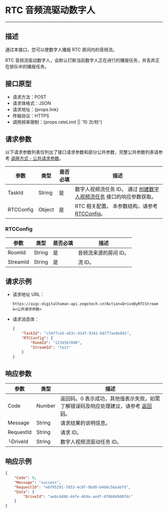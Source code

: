 # RTC 音频流驱动数字人

---

##  描述

通过本接口，您可以使数字人播报 RTC 房间内的音频流。

<Note title="说明">
RTC 音频流驱动数字人，会默认打断当前数字人正在进行的播报任务，并丢弃正在排队中的播报任务。
</Note>

## 接口原型

- 请求方法：POST
- 请求体格式：JSON
- 请求地址：{props.link}
- 传输协议：HTTPS
- 调用频率限制：{props.rateLimit || '10 次/秒'}
<PostPrototype link="https://aigc-digitalhuman-api.zegotech.cn?Action=DriveByRTCStream" />

## 请求参数

以下请求参数列表仅列出了接口请求参数和部分公共参数，完整公共参数列表请参考 [调用方式 - 公共请求参数](/aigc-digital-human-server/server-apis/accessing-server-apis#公共请求参数)。

| 参数               | 类型   | 是否必填 | 描述             |
|------------------|------|------|-------------------------|
| TaskId      | String | 是    | 数字人视频流任务 ID。 通过 [创建数字人视频流任务](/aigc-digital-human-server/server-apis/digital-human-streaming/create-digital-human-stream-task) 接口的响应参数获取。    |
| RTCConfig      | Object | 是    | RTC 相关配置。 本参数结构，请参考 [RTCConfig](#RTCConfig)。           |

### RTCConfig
| 参数               | 类型   | 是否必填 | 描述             |
|------------------|------|------|-------------------------|
| RoomId      | String | 是    | 音频流来源的房间 ID。     |
| StreamId      | String | 是    | 流 ID。    |

## 请求示例

- 请求地址 URL：

    ```https
    https://aigc-digitalhuman-api.zegotech.cn?Action=DriveByRTCStream
    &<公共请求参数>
    ```

- 请求消息体：

    ```json
    {
        "TaskId": "c54ffce5-e63c-414f-9342-b0777ae8e691",
        "RTCConfig": {
            "RoomId": "1234567890",
            "StreamId": "test"
        }
    }
    ```

## 响应参数

| 参数 | 类型 | 描述 |
|------|------|------|
| Code | Number | 返回码。0 表示成功，其他值表示失败。如需了解错误码及响应处理建议，请参考 [返回码](/aigc-digital-human-server/server-apis/return-codes)。 |
| Message | String | 请求结果的说明信息。 |
| RequestId | String | 请求 ID。 |
| └DriveId      | String       | 数字人视频流驱动任务 ID。 |

## 响应示例

```json
{
    "Code": 0,
    "Message": "success",
    "RequestId": "e6f95291-7053-4c87-9bd0-b4b8c56aabfd",
    "Data": {
        "DriveId": "ae8c4d88-44fe-469a-aedf-df06849d0fdc"
    }
}
```